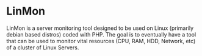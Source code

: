LinMon
======

LinMon is a server monitoring tool designed to be used on Linux (primarily debian based distros) coded with PHP.  The goal is to eventually have a tool that can be used to monitor vital resources (CPU, RAM, HDD, Network, etc) of a cluster of Linux Servers.